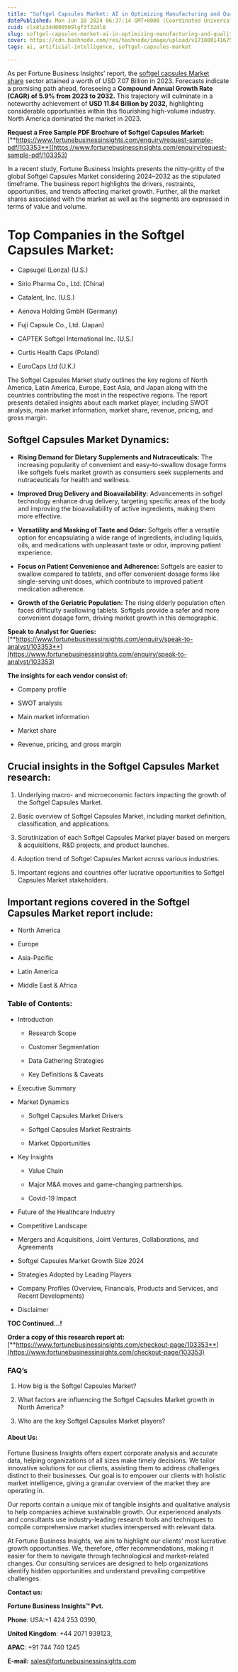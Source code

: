```yaml
---
title: "Softgel Capsules Market: AI in Optimizing Manufacturing and Quality Control"
datePublished: Mon Jun 10 2024 06:37:14 GMT+0000 (Coordinated Universal Time)
cuid: clx8lp34d000509lgf3f32dl8
slug: softgel-capsules-market-ai-in-optimizing-manufacturing-and-quality-control
cover: https://cdn.hashnode.com/res/hashnode/image/upload/v1718001416750/9962de69-8325-42eb-a401-b58e149c3320.png
tags: ai, artificial-intelligence, softgel-capsules-market

---
```


As per Fortune Business Insights’ report, the [softgel capsules Market share](https://www.fortunebusinessinsights.com/softgel-capsules-market-103353) sector attained a worth of USD 7.07 Billion in 2023. Forecasts indicate a promising path ahead, foreseeing a **Compound Annual Growth Rate (CAGR) of 5.9% from 2023 to 2032.** This trajectory will culminate in a noteworthy achievement of **USD 11.84 Billion by 2032,** highlighting considerable opportunities within this flourishing high-volume industry. North America dominated the market in 2023.

**Request a Free Sample PDF Brochure of Softgel Capsules Market:** [**https://www.fortunebusinessinsights.com/enquiry/request-sample-pdf/103353**](https://www.fortunebusinessinsights.com/enquiry/request-sample-pdf/103353)

In a recent study, Fortune Business Insights presents the nitty-gritty of the global Softgel Capsules Market considering 2024–2032 as the stipulated timeframe. The business report highlights the drivers, restraints, opportunities, and trends affecting market growth. Further, all the market shares associated with the market as well as the segments are expressed in terms of value and volume.

# **Top Companies in the Softgel Capsules Market:**

* Capsugel (Lonza) (U.S.)
    
* Sirio Pharma Co., Ltd. (China)
    
* Catalent, Inc. (U.S.)
    
* Aenova Holding GmbH (Germany)
    
* Fuji Capsule Co., Ltd. (Japan)
    
* CAPTEK Softgel International Inc. (U.S.)
    
* Curtis Health Caps (Poland)
    
* EuroCaps Ltd (U.K.)
    

The Softgel Capsules Market study outlines the key regions of North America, Latin America, Europe, East Asia, and Japan along with the countries contributing the most in the respective regions. The report presents detailed insights about each market player, including SWOT analysis, main market information, market share, revenue, pricing, and gross margin.

## Softgel Capsules Market **Dynamics**:

* **Rising Demand for Dietary Supplements and Nutraceuticals:** The increasing popularity of convenient and easy-to-swallow dosage forms like softgels fuels market growth as consumers seek supplements and nutraceuticals for health and wellness.
    
* **Improved Drug Delivery and Bioavailability:** Advancements in softgel technology enhance drug delivery, targeting specific areas of the body and improving the bioavailability of active ingredients, making them more effective.
    
* **Versatility and Masking of Taste and Odor:** Softgels offer a versatile option for encapsulating a wide range of ingredients, including liquids, oils, and medications with unpleasant taste or odor, improving patient experience.
    
* **Focus on Patient Convenience and Adherence:** Softgels are easier to swallow compared to tablets, and offer convenient dosage forms like single-serving unit doses, which contribute to improved patient medication adherence.
    
* **Growth of the Geriatric Population:** The rising elderly population often faces difficulty swallowing tablets. Softgels provide a safer and more convenient dosage form, driving market growth in this demographic.
    

**Speak to Analyst for Queries:** [**https://www.fortunebusinessinsights.com/enquiry/speak-to-analyst/103353**](https://www.fortunebusinessinsights.com/enquiry/speak-to-analyst/103353)

**The insights for each vendor consist of:**

* Company profile
    
* SWOT analysis
    
* Main market information
    
* Market share
    
* Revenue, pricing, and gross margin
    

## **Crucial insights in the Softgel Capsules Market research:**

1. Underlying macro- and microeconomic factors impacting the growth of the Softgel Capsules Market.
    
2. Basic overview of Softgel Capsules Market, including market definition, classification, and applications.
    
3. Scrutinization of each Softgel Capsules Market player based on mergers & acquisitions, R&D projects, and product launches.
    
4. Adoption trend of Softgel Capsules Market across various industries.
    
5. Important regions and countries offer lucrative opportunities to Softgel Capsules Market stakeholders.
    

## **Important regions covered in the Softgel Capsules Market report include:**

* North America
    
* Europe
    
* Asia-Pacific
    
* Latin America
    
* Middle East & Africa
    

### **Table of Contents:**

* Introduction
    
    * Research Scope
        
    * Customer Segmentation
        
    * Data Gathering Strategies
        
    * Key Definitions & Caveats
        
* Executive Summary
    
* Market Dynamics
    
    * Softgel Capsules Market Drivers
        
    * Softgel Capsules Market Restraints
        
    * Market Opportunities
        
* Key Insights
    
    * Value Chain
        
    * Major M&A moves and game-changing partnerships.
        
    * Covid-19 Impact
        
* Future of the Healthcare Industry
    
* Competitive Landscape
    
* Mergers and Acquisitions, Joint Ventures, Collaborations, and Agreements
    
* Softgel Capsules Market Growth Size 2024
    
* Strategies Adopted by Leading Players
    
* Company Profiles (Overview, Financials, Products and Services, and Recent Developments)
    
* Disclaimer
    

**TOC Continued…!**

**Order a copy of this research report at:** [**https://www.fortunebusinessinsights.com/checkout-page/103353**](https://www.fortunebusinessinsights.com/checkout-page/103353)

### **FAQ’s**

1. How big is the Softgel Capsules Market?
    
2. What factors are influencing the Softgel Capsules Market growth in North America?
    
3. Who are the key Softgel Capsules Market players?
    

#### **About Us:**

Fortune Business Insights offers expert corporate analysis and accurate data, helping organizations of all sizes make timely decisions. We tailor innovative solutions for our clients, assisting them to address challenges distinct to their businesses. Our goal is to empower our clients with holistic market intelligence, giving a granular overview of the market they are operating in.

Our reports contain a unique mix of tangible insights and qualitative analysis to help companies achieve sustainable growth. Our experienced analysts and consultants use industry-leading research tools and techniques to compile comprehensive market studies interspersed with relevant data.

At Fortune Business Insights, we aim to highlight our clients' most lucrative growth opportunities. We, therefore, offer recommendations, making it easier for them to navigate through technological and market-related changes. Our consulting services are designed to help organizations identify hidden opportunities and understand prevailing competitive challenges.

**Contact us:**

**Fortune Business Insights™ Pvt.**

**Phone**: USA:+1 424 253 0390,

**United Kingdom**: +44 2071 939123,

**APAC**: +91 744 740 1245

**E-mail:** [sales@fortunebusinessinsights.com](mailto:sales@fortunebusinessinsights.com)